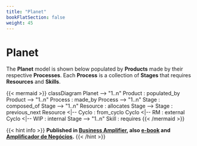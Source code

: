 ```yaml
---
title: "Planet"
bookFlatSection: false
weight: 45
---
```


# Planet

The **Planet** model is shown below populated by **Products** made by their respective **Processes**. Each **Process** is a collection of **Stages** that requires **Resources** and **Skills**.

{{< mermaid >}}
classDiagram
    Planet --> "1..n" Product : populated_by
    Product --> "1..n" Process : made_by
    Process --> "1..n" Stage : composed_of
    Stage --> "1..n" Resource : allocates
    Stage --> Stage : previous_next
    Resource <|-- Cyclo : from_cyclo
    Cyclo <|-- RM : external
    Cyclo <|-- WIP : internal
    Stage --> "1..n" Skill : requires
{{< /mermaid >}}


{{< hint info >}}
**Published in [Business Amplifier](https://www.amazon.com/Business-Amplifier-M-Sc-Motta-Lopes/dp/B083XGK14Q), also [e-book](https://www.amazon.com/Business-Amplifier-Jose-Motta-Lopes-ebook-dp-B086L6V6QY/dp/B086L6V6QY/) and [Amplificador de Negócios](https://www.amazon.com/M-Sc-Jose-Motta-Lopes/dp/8592301009).**
{{< /hint >}}
